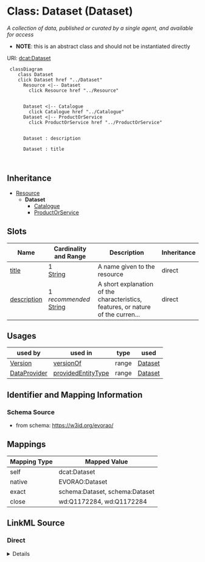 

# Class: Dataset (Dataset) 


_A collection of data, published or curated by a single agent, and available for access_




* __NOTE__: this is an abstract class and should not be instantiated directly


URI: [dcat:Dataset](http://www.w3.org/ns/dcat#Dataset)






```mermaid
 classDiagram
    class Dataset
    click Dataset href "../Dataset"
      Resource <|-- Dataset
        click Resource href "../Resource"
      

      Dataset <|-- Catalogue
        click Catalogue href "../Catalogue"
      Dataset <|-- ProductOrService
        click ProductOrService href "../ProductOrService"
      
      
      Dataset : description
        
      Dataset : title
        
      
```





## Inheritance
* [Resource](Resource.md)
    * **Dataset**
        * [Catalogue](Catalogue.md)
        * [ProductOrService](ProductOrService.md)



## Slots

| Name | Cardinality and Range | Description | Inheritance |
| ---  | --- | --- | --- |
| [title](title.md) | 1 <br/> [String](String.md) | A name given to the resource | direct |
| [description](description.md) | 1 _recommended_ <br/> [String](String.md) | A short explanation of the characteristics, features, or nature of the curren... | direct |





## Usages

| used by | used in | type | used |
| ---  | --- | --- | --- |
| [Version](Version.md) | [versionOf](versionOf.md) | range | [Dataset](Dataset.md) |
| [DataProvider](DataProvider.md) | [providedEntityType](providedEntityType.md) | range | [Dataset](Dataset.md) |






## Identifier and Mapping Information







### Schema Source


* from schema: https://w3id.org/evorao/




## Mappings

| Mapping Type | Mapped Value |
| ---  | ---  |
| self | dcat:Dataset |
| native | EVORAO:Dataset |
| exact | schema:Dataset, schema:Dataset |
| close | wd:Q1172284, wd:Q1172284 |







## LinkML Source

<!-- TODO: investigate https://stackoverflow.com/questions/37606292/how-to-create-tabbed-code-blocks-in-mkdocs-or-sphinx -->

### Direct

<details>
```yaml
name: Dataset
description: A collection of data, published or curated by a single agent, and available
  for access
title: Dataset
from_schema: https://w3id.org/evorao/
exact_mappings:
- schema:Dataset
- schema:Dataset
close_mappings:
- wd:Q1172284
- wd:Q1172284
is_a: Resource
abstract: true
slots:
- title
- description
slot_usage:
  title:
    name: title
    description: A name given to the resource
    title: title
    comments:
    - 'The title of the item should be as short and descriptive as possible. E.g.
      for virus products it should basically be based on the following Pattern:

      ''Virus name'', ''virus host type'', ''collection year'', ''country of collection''
      ex ''suspected epidemiological origin'', ''genotype'', ''strain'', ''variant
      name or specific feature'
    close_mappings:
    - rdfs:label
    - schema:name
    slot_uri: dct:title
    domain_of:
    - Dataset
    - DataService
    - Publication
    - Term
    - License
    - Certification
    range: string
    required: true
    multivalued: false
  description:
    name: description
    description: A short explanation of the characteristics, features, or nature of
      the current item
    title: description
    comments:
    - 'Describe this item in few lines. This description will serve as a summary to
      present the resource.

      '
    exact_mappings:
    - schema:description
    slot_uri: dct:description
    domain_of:
    - Dataset
    - DataService
    - Term
    - PersonOrOrganization
    - File
    - ContactPoint
    - License
    - Certification
    range: string
    required: true
    multivalued: false
class_uri: dcat:Dataset

```
</details>

### Induced

<details>
```yaml
name: Dataset
description: A collection of data, published or curated by a single agent, and available
  for access
title: Dataset
from_schema: https://w3id.org/evorao/
exact_mappings:
- schema:Dataset
- schema:Dataset
close_mappings:
- wd:Q1172284
- wd:Q1172284
is_a: Resource
abstract: true
slot_usage:
  title:
    name: title
    description: A name given to the resource
    title: title
    comments:
    - 'The title of the item should be as short and descriptive as possible. E.g.
      for virus products it should basically be based on the following Pattern:

      ''Virus name'', ''virus host type'', ''collection year'', ''country of collection''
      ex ''suspected epidemiological origin'', ''genotype'', ''strain'', ''variant
      name or specific feature'
    close_mappings:
    - rdfs:label
    - schema:name
    slot_uri: dct:title
    domain_of:
    - Dataset
    - DataService
    - Publication
    - Term
    - License
    - Certification
    range: string
    required: true
    multivalued: false
  description:
    name: description
    description: A short explanation of the characteristics, features, or nature of
      the current item
    title: description
    comments:
    - 'Describe this item in few lines. This description will serve as a summary to
      present the resource.

      '
    exact_mappings:
    - schema:description
    slot_uri: dct:description
    domain_of:
    - Dataset
    - DataService
    - Term
    - PersonOrOrganization
    - File
    - ContactPoint
    - License
    - Certification
    range: string
    required: true
    multivalued: false
attributes:
  title:
    name: title
    description: A name given to the resource
    title: title
    comments:
    - 'The title of the item should be as short and descriptive as possible. E.g.
      for virus products it should basically be based on the following Pattern:

      ''Virus name'', ''virus host type'', ''collection year'', ''country of collection''
      ex ''suspected epidemiological origin'', ''genotype'', ''strain'', ''variant
      name or specific feature'
    from_schema: https://w3id.org/evorao/
    close_mappings:
    - rdfs:label
    - schema:name
    rank: 1000
    slot_uri: dct:title
    alias: title
    owner: Dataset
    domain_of:
    - Dataset
    - DataService
    - Publication
    - Term
    - License
    - Certification
    range: string
    required: true
    multivalued: false
  description:
    name: description
    description: A short explanation of the characteristics, features, or nature of
      the current item
    title: description
    comments:
    - 'Describe this item in few lines. This description will serve as a summary to
      present the resource.

      '
    from_schema: https://w3id.org/evorao/
    exact_mappings:
    - schema:description
    close_mappings:
    - schema:description
    rank: 1000
    slot_uri: dct:description
    alias: description
    owner: Dataset
    domain_of:
    - Dataset
    - DataService
    - Term
    - PersonOrOrganization
    - File
    - ContactPoint
    - License
    - Certification
    range: string
    required: true
    recommended: true
    multivalued: false
class_uri: dcat:Dataset

```
</details>